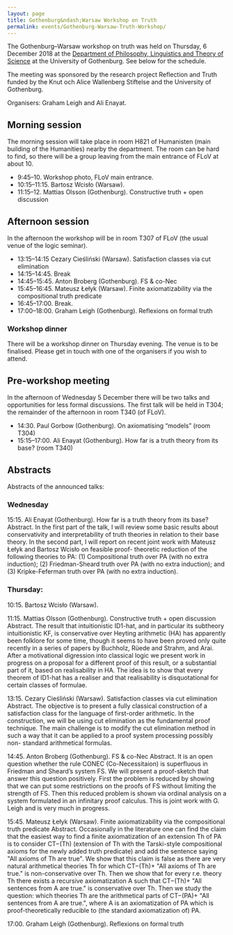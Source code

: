 ```yaml
---
layout: page
title: Gothenburg&ndash;Warsaw Workshop on Truth
permalink: events/Gothenburg-Warsaw-Truth-Workshop/
---
```

The Gothenburg–Warsaw workshop on truth was held on Thursday, 6 December 2018 at the [Department of Philosophy, Linguistics and Theory of Science](https://www.gu.se/flov) at the University of Gothenburg.
See below for the schedule.

The meeting was sponsored by the research project Reflection and Truth funded by the Knut och Alice Wallenberg Stiftelse and the University of Gothenburg.

Organisers: Graham Leigh and Ali Enayat.

<!--more-->

## Morning session

The morning session will take place in room H821 of Humanisten (main building of the Humanities) nearby the department. The room can be hard to find, so there will be a group leaving from the main entrance of FLoV at about 10.

- 9:45–10. Workshop photo, FLoV main entrance.
- 10:15–11:15. Bartosz Wcisło (Warsaw).
- 11:15–12. Mattias Olsson (Gothenburg). Constructive truth + open discussion

## Afternoon session

In the afternoon the workshop will be in room T307 of FLoV (the usual venue of the logic seminar).

- 13:15–14:15 Cezary Cieśliński (Warsaw). Satisfaction classes via cut elimination
- 14:15–14:45. Break
- 14:45–15:45. Anton Broberg (Gothenburg). FS & co-Nec
- 15:45–16:45. Mateusz Łełyk (Warsaw). Finite axiomatizability via the compositional truth predicate
- 16:45–17:00. Break.
- 17:00–18:00. Graham Leigh (Gothenburg). Reflexions on formal truth

### Workshop dinner

There will be a workshop dinner on Thursday evening. The venue is to be finalised. Please get in touch with one of the organisers if you wish to attend.

## Pre-workshop meeting

In the afternoon of Wednesday 5 December there will be two talks and opportunities for less formal discussions. The first talk will be held in T304; the remainder of the afternoon in room T340 (of FLoV).

- 14:30. Paul Gorbow (Gothenburg). On axiomatising “models” (room T304) 
- 15:15–17:00. Ali Enayat (Gothenburg). How far is a truth theory from its base? (room T340)

## Abstracts

Abstracts of the announced talks:

### Wednesday

15:15. Ali Enayat (Gothenburg). How far is a truth theory from its base?
Abstract. In the first part of the talk, I will review some basic results about conservativity and interpretability of truth theories in relation to their base theory. In the second part, I will report on recent joint work with Mateusz Łełyk and Bartosz Wcisło on feasible proof- theoretic reduction of the following theories to PA:
(1) Compositional truth over PA (with no extra induction);
(2) Friedman-Sheard truth over PA (with no extra induction); and
(3) Kripke-Feferman truth over PA (with no extra induction).

### Thursday:

10:15. Bartosz Wcisło (Warsaw).

11:15. Mattias Olsson (Gothenburg). Constructive truth + open discussion
Abstract. The result that intuitionistic ID1-hat, and in particular its subtheory intuitionistic
KF, is conservative over Heyting arithmetic (HA) has apparently been folklore for some time, though it seems to have been proved only quite recently in a series of papers by Buchholz, Rüede and Strahm, and Arai. After a motivational digression into classical logic we present work in progress on a proposal for a different proof of this result, or a substantial part of it, based on realisability in HA. The idea is to show that every theorem of ID1-hat has a
realiser and that realisability is disquotational for certain classes of formulae.

13:15. Cezary Cieśliński (Warsaw). Satisfaction classes via cut elimination
Abstract. The objective is to present a fully classical construction of a satisfaction class for the language of first-order arithmetic. In the construction, we will be using cut elimination as the fundamental proof technique. The main challenge is to modify the cut elimination method in such a way that it can be applied to a proof system processing possibly non- standard arithmetical formulas.

14:45. Anton Broberg (Gothenburg). FS & co-Nec
Abstract. It is an open question whether the rule CONEC (Co-Necessitaion) is superfluous in Friedman and Sheard’s system FS. We will present a proof-sketch that answer this question positively. First the problem is reduced by showing that we can put some restrictions on the proofs of FS without limiting the strength of FS. Then this reduced problem is shown via ordinal analysis on a system formulated in an infinitary proof calculus. This is joint work with G. Leigh and is very much in progress.

15:45. Mateusz Łełyk (Warsaw). Finite axiomatizability via the compositional truth predicate
Abstract. Occasionally in the literature one can find the claim that the easiest way to find a finite axiomatization of an extension Th of PA is to consider CT−(Th) (extension of Th with the Tarski-style compositional axioms for the newly added truth predicate) and add the sentence saying "All axioms of Th are true". We show that this claim is false as there are very natural arithmetical theories Th for which CT−(Th)+ "All axioms of Th are true." is non-conservative over Th. Then we show that for every r.e. theory Th there exists a recursive axiomatization A such that CT−(Th)+ "All sentences from A are true." is conservative over Th. Then we study the question: which theories Th are the arithmetical parts of CT−(PA)+ "All sentences from A are true.", where A is an axiomatization of PA which is proof-theoretically reducible to (the standard axiomatization of) PA.

17:00. Graham Leigh (Gothenburg). Reflexions on formal truth
